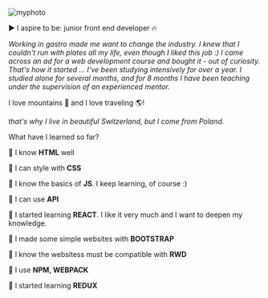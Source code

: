 ![myphoto](https://user-images.githubusercontent.com/59742201/108636404-51655580-7485-11eb-9c5f-1246d50827fd.png)

:arrow_forward:   I aspire to be: junior front end developer :fire:

*Working in gastro made me want to change the industry.
I knew that I couldn't run with plates all my life, even though I liked this job :) I came across an ad for a web development course and bought it - out of curiosity. That's how it started ... I've been studying intensively for over a year.
I studied alone for several months, and for 8 months I have been teaching under the supervision of an experienced mentor.*

I love mountains  :mount_fuji:  and I love traveling :earth_americas:!

*that's why I live in beautiful Switzerland, but I come from Poland.*

What have I learned so far?

:small_orange_diamond: I know **HTML** well

:small_orange_diamond: I can style with **CSS**

:small_orange_diamond: I know the basics of **JS**. I  keep learning, of course :)

:small_orange_diamond: I can use **API**

:small_orange_diamond: I started learning **REACT**. I like it very much and I want to deepen my knowledge.

:small_orange_diamond: I made some simple websites with **BOOTSTRAP**

:small_orange_diamond: I know the websitess must be compatible with **RWD**

:small_orange_diamond: I use **NPM, WEBPACK**

:small_orange_diamond: I started learning **REDUX**


